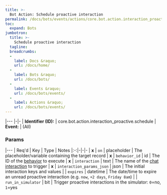 ```yaml
---
title: >-
  Bot Action: Schedule proactive interaction
permalink: /docs/bots/events/actions/core.bot.action.interaction_proactive.schedule/
toc:
  expand: Bots
jumbotron:
  title: >-
    Schedule proactive interaction
  tagline: 
  breadcrumbs:
  -
    label: Docs &raquo;
    url: /docs/home/
  -
    label: Bots &raquo;
    url: /docs/bots/
  -
    label: Events &raquo;
    url: /docs/bots/events/
  -
    label: Actions &raquo;
    url: /docs/bots/events/
---
```


|---
|-|-
| **Identifier (ID):** | core.bot.action.interaction_proactive.schedule
| **Event:** | (All)

### Params

|---
| Req'd | Key | Type | Notes 
|:-:|-|-|-
| **x** | `on` | placeholder | The placeholder/variable containing the target record
| **x** | `behavior_id` | id | The ID of the [behavior](/docs/records/types/behavior/) to execute
| **x** | `interaction` | text | The name of the [chat interaction](/docs/bots/interactions/chat/) to trigger
| **x** | `interaction_params_json` | json | The initial interaction keys and values
|  | `expires` | datetime | The date/time to expire an unread proactive interaction (e.g. `now`, `+2 days`, `Friday 8am`)
|  | `run_in_simulator` | bit | Trigger proactive interactions in the simulator: `0`=no, `1`=yes
